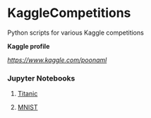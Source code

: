 # KaggleCompetitions
Python scripts for various Kaggle competitions

**Kaggle profile** 

*https://www.kaggle.com/poonaml*


### Jupyter Notebooks

1. [Titanic](https://nbviewer.jupyter.org/github/poonam20/KaggleCompetitions/blob/master/Titanic/End%20to%20End%20ML%20Pipeline%20Titanic%20Survival%20Prediction.ipynb)

2. [MNIST](https://nbviewer.jupyter.org/github/poonam20/KaggleCompetitions/blob/master/MNIST/Deep%20Neural%20Network%20Keras%20way.ipynb)
